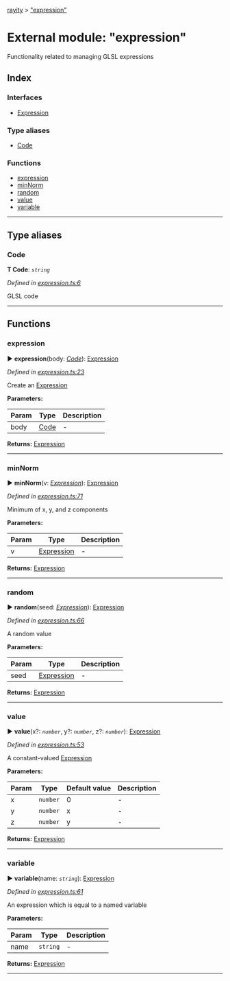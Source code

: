 [rayity](../README.md) > ["expression"](../modules/_expression_.md)



# External module: "expression"


Functionality related to managing GLSL expressions

## Index

### Interfaces

* [Expression](../interfaces/_expression_.expression.md)


### Type aliases

* [Code](_expression_.md#code)


### Functions

* [expression](_expression_.md#expression-1)
* [minNorm](_expression_.md#minnorm)
* [random](_expression_.md#random)
* [value](_expression_.md#value)
* [variable](_expression_.md#variable)



---
## Type aliases
<a id="code"></a>

###  Code

**Τ Code**:  *`string`* 

*Defined in [expression.ts:6](https://github.com/gribbet/rayity/blob/b9938d8/src/expression.ts#L6)*



GLSL code




___


## Functions
<a id="expression-1"></a>

###  expression

► **expression**(body: *[Code](_expression_.md#code)*): [Expression](../interfaces/_expression_.expression.md)




*Defined in [expression.ts:23](https://github.com/gribbet/rayity/blob/b9938d8/src/expression.ts#L23)*



Create an [Expression](../interfaces/_expression_.expression.md)


**Parameters:**

| Param | Type | Description |
| ------ | ------ | ------ |
| body | [Code](_expression_.md#code)   |  - |





**Returns:** [Expression](../interfaces/_expression_.expression.md)





___

<a id="minnorm"></a>

###  minNorm

► **minNorm**(v: *[Expression](../interfaces/_expression_.expression.md)*): [Expression](../interfaces/_expression_.expression.md)




*Defined in [expression.ts:71](https://github.com/gribbet/rayity/blob/b9938d8/src/expression.ts#L71)*



Minimum of x, y, and z components


**Parameters:**

| Param | Type | Description |
| ------ | ------ | ------ |
| v | [Expression](../interfaces/_expression_.expression.md)   |  - |





**Returns:** [Expression](../interfaces/_expression_.expression.md)





___

<a id="random"></a>

###  random

► **random**(seed: *[Expression](../interfaces/_expression_.expression.md)*): [Expression](../interfaces/_expression_.expression.md)




*Defined in [expression.ts:66](https://github.com/gribbet/rayity/blob/b9938d8/src/expression.ts#L66)*



A random value


**Parameters:**

| Param | Type | Description |
| ------ | ------ | ------ |
| seed | [Expression](../interfaces/_expression_.expression.md)   |  - |





**Returns:** [Expression](../interfaces/_expression_.expression.md)





___

<a id="value"></a>

###  value

► **value**(x?: *`number`*, y?: *`number`*, z?: *`number`*): [Expression](../interfaces/_expression_.expression.md)




*Defined in [expression.ts:53](https://github.com/gribbet/rayity/blob/b9938d8/src/expression.ts#L53)*



A constant-valued [Expression](../interfaces/_expression_.expression.md)


**Parameters:**

| Param | Type | Default value | Description |
| ------ | ------ | ------ | ------ |
| x | `number`  | 0 |   - |
| y | `number`  |  x |   - |
| z | `number`  |  y |   - |





**Returns:** [Expression](../interfaces/_expression_.expression.md)





___

<a id="variable"></a>

###  variable

► **variable**(name: *`string`*): [Expression](../interfaces/_expression_.expression.md)




*Defined in [expression.ts:61](https://github.com/gribbet/rayity/blob/b9938d8/src/expression.ts#L61)*



An expression which is equal to a named variable


**Parameters:**

| Param | Type | Description |
| ------ | ------ | ------ |
| name | `string`   |  - |





**Returns:** [Expression](../interfaces/_expression_.expression.md)





___


